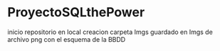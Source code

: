 # ProyectoSQLthePower
inicio repositorio en local
creacion carpeta Imgs
guardado en Imgs de archivo png con el esquema de la BBDD

